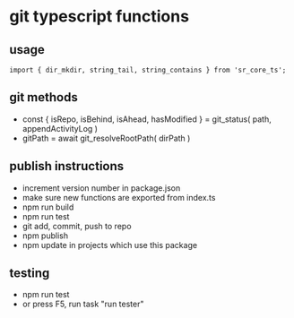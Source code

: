 # git typescript functions

## usage
```
import { dir_mkdir, string_tail, string_contains } from 'sr_core_ts';

```

## git methods
* const { isRepo, isBehind, isAhead, hasModified } = git_status( path, appendActivityLog )
* gitPath = await git_resolveRootPath( dirPath )

## publish instructions
* increment version number in package.json
* make sure new functions are exported from index.ts
* npm run build
* npm run test
* git add, commit, push to repo
* npm publish
* npm update in projects which use this package

## testing 
* npm run test
* or press F5, run task "run tester"

